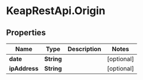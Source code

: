 # KeapRestApi.Origin

## Properties

Name | Type | Description | Notes
------------ | ------------- | ------------- | -------------
**date** | **String** |  | [optional] 
**ipAddress** | **String** |  | [optional] 


